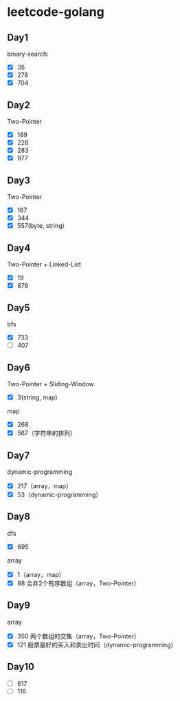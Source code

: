 # leetcode-golang

## Day1 

binary-search:

- [x] 35
- [x] 278
- [x] 704

## Day2 

Two-Pointer 

- [x] 189
- [x] 228
- [x] 283
- [x] 977

## Day3

Two-Pointer 

- [x] 167
- [x] 344 
- [x] 557(byte, string)

## Day4

Two-Pointer + Linked-List

- [x] 19
- [x] 876

## Day5

bfs

- [x] 733
- [ ] 407

## Day6

Two-Pointer + Sliding-Window

- [x] 3(string, map)

map

- [x] 268
- [x] 567（字符串的排列）

## Day7

dynamic-programming

- [x] 217（array，map）
- [x] 53（dynamic-programming）

## Day8

dfs

- [x] 695

array

- [x] 1（array，map）
- [x] 88 合并2个有序数组（array，Two-Pointer）

## Day9

array

- [x] 350 两个数组的交集（array，Two-Pointer）
- [x] 121 股票最好的买入和卖出时间（dynamic-programming）

## Day10

- [ ] 617
- [ ] 116